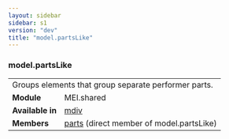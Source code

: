 ```yaml
---
layout: sidebar
sidebar: s1
version: "dev"
title: "model.partsLike"
---
```

<div class="classSpec model">
   <h3 id="model.partsLike">model.partsLike</h3>
   <table class="wovenodd">
      <tr>
         <td colspan="2" class="wovenodd-col2">Groups elements that group separate performer parts.</td>
      </tr>
      <tr>
         <td class="wovenodd-col1"><strong>Module</strong></td>
         <td class="wovenodd-col2">MEI.shared</td>
      </tr>
      <tr>
         <td class="wovenodd-col1"><strong>Available in</strong></td>
         <td class="wovenodd-col2">
            <div class="parent">
               <div><a class="link_odd_elementSpec" href="{{ site.baseurl }}/{{ page.version }}/elements/mdiv.html">mdiv</a></div>
            </div>
         </td>
      </tr>
      <tr>
         <td class="wovenodd-col1"><strong>Members</strong></td>
         <td class="wovenodd-col2">
            <div class="parent">
               <div><a class="link_odd_elementSpec" href="{{ site.baseurl }}/{{ page.version }}/elements/parts.html">parts</a> (direct member of model.partsLike)
               </div>
            </div>
         </td>
      </tr>
   </table>
</div>